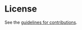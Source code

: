 # License

See the
[guidelines for contributions](https://github.com/mikewest/cookie-incrementalism/blob/master/CONTRIBUTING.md).
